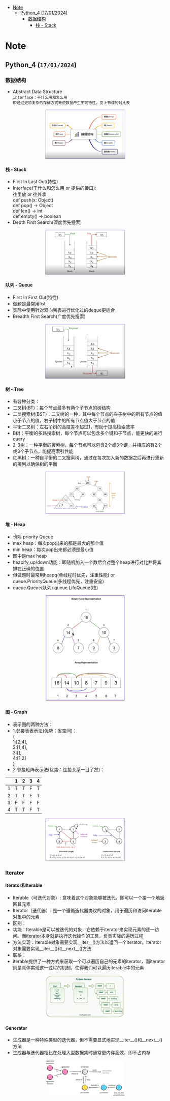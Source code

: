 - [Note](#Note)
  - [Python_4 (17/01/2024)](#Python_4-17012024)
    - [数据结构](#数据结构)
      - [栈 - Stack](#栈---Stack)

# Note

## Python_4 (`17/01/2024`)

### 数据结构
- Abstract Data Structure <br>
`interface：干什么用和怎么用`<br>
`即通过更加复杂的存储方式来使数据产生不同特性，见上节课的对比表`

<p align='center'><img src='../images/数据结构.png' width='50%' height='50%' /></p>

#### 栈 - Stack
- First In Last Out(特性)
- Interface(干什么和怎么用 or 提供的接口):<br>
  往里放 or 往外拿<br>
  def push(x: Object)<br>
  def pop() -> Object<br>
  def len() -> int<br>
  def empty() -> boolean
- Depth First Search(深度优先搜索)

<p align='center'><img src='../images/栈.png' width='50%' height='50%' /></p>

#### 队列 - Queue
- First In First Out(特性)
- 做题是最常用list
- 实际中使用针对双向列表进行优化过的deque更适合 
- Breadth First Search(广度优先搜索)

<p align='center'><img src='../images/队列.png' width='50%' height='50%' /></p>

#### 树 - Tree
- 有各种分类：
- 二叉树(BT)：每个节点最多有两个子节点的树结构
- 二叉搜索树(BST)：二叉树的一种，其中每个节点的左子树中的所有节点的值小于节点的值，右子树中的所有节点值大于节点的值
- 平衡二叉树：左右子树的高度差不超过1，有助于提高检索效率
- B树：平衡的多路搜索树，每个节点可以包含多个键和子节点，能更快的进行query
- 2-3树：一种平衡的搜索树，每个节点可以包含2个或3个键，并相应的有2个或3个子节点，能提高索引性能
- 红黑树：一种自平衡的二叉搜索树，通过在每次加入新的数据之后再进行重新的排列以确保树的平衡

<p align='center'><img src='../images/树.png' width='50%' height='50%' /></p>

#### 堆 - Heap
- 也叫 priority Queue
- max heap：每次pop出来的都是最大的那个值
- min heap：每次pop出来都必须是最小值
- 图中是max heap
- heapify_up/down功能：即随机加入一个数后会对整个heap进行对比并将其排在正确的位置
- 但做题时最常用heapq(单线程时优先，注重性能) or queue.PriorityQueue(多线程优先，注重安全)
- queue.Queue(队列)  queue.LifoQueue(栈)

<p align='center'><img src='../images/堆.png' width='50%' height='50%' /></p>

#### 图 - Graph
- 表示图的两种方法：
- 1.邻接表表示法(优势：省空间)：<br>
{<br>
1:[2,4], <br>
2:[1,4], <br>
3:[], <br>
4:[1,2] <br>
} 
- 2.邻接矩阵表示法(优势：连接关系一目了然)：

|  | 1 | 2 | 3 | 4
| :---: | :---: | :---: | :---: | :---:
| 1 | T | T | F | T
| 2 | T | T | F | T
| 3 | F | F | F | F
| 4 | T | T | F | T

<p align='center'><img src='../images/图.png' width='50%' height='50%' /></p>


### Iterator
#### Iterator和Iterable
- Iterable（可迭代对象）: 意味着这个对象能够被迭代，即可以一个接一个地返回其元素
- Iterator（迭代器）: 是一个遵循迭代器协议的对象，用于遍历和访问iterable对象中的元素
- 区别：
- 功能：Iterable是可以被迭代的对象，它依赖于iterator来实现元素的逐一访问。而iterator本身就是执行迭代操作的工具，负责实际的遍历过程
- 方法实现：Iterable对象需要实现__iter__()方法以返回一个iterator。Iterator对象需要实现__iter__()和__next__()方法
- 联系：
- iterable提供了一种方式来获取一个可以遍历自己的元素的iterator，而iterator则是具体实现这一过程的机制，使得我们可以遍历iterable中的元素

<p align='center'><img src='../images/iterator.png' width='50%' height='50%' /></p>

#### Generator
- 生成器是一种特殊类型的迭代器，但不需要显式地实现__iter__()和__next__()方法
- 生成器与迭代器相比在处理大型数据集时通常更内存高效，即不占内存

<p align='center'><img src='../images/generator.png' width='50%' height='50%' /></p>
